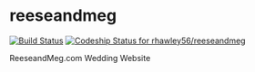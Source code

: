 # reeseandmeg
[![Build Status](https://travis-ci.org/rhawley56/reeseandmeg.svg?branch=master)](https://travis-ci.org/rhawley56/reeseandmeg)
[![Codeship Status for rhawley56/reeseandmeg](https://codeship.com/projects/257d35a0-9f99-0132-ec49-02db7f3f2d41/status?branch=master)](https://codeship.com/projects/65213)

ReeseandMeg.com Wedding Website
